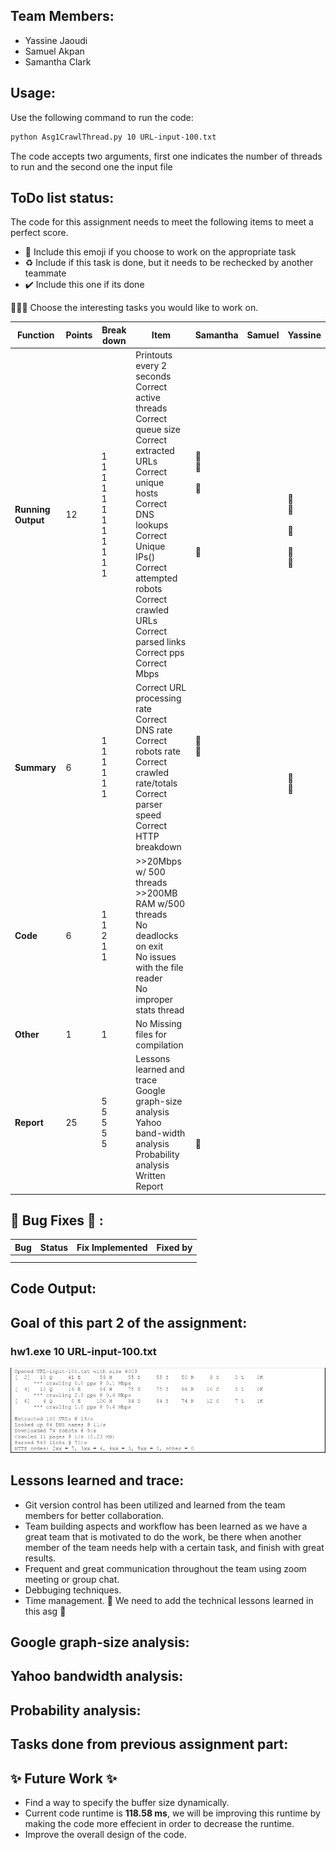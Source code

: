 ## Team Members:
* Yassine Jaoudi
* Samuel Akpan
* Samantha Clark

## Usage:

Use the following command to run the code:

```bash
python Asg1CrawlThread.py 10 URL-input-100.txt
```

The code accepts two arguments, first one indicates the number of threads to run and the second one the input file

## ToDo list status:

The code for this assignment needs to meet the following items to meet a perfect score.

* :construction: Include this emoji if you choose to work on the appropriate task
* :recycle: Include if this task is done, but it needs to be rechecked by another teammate
* :heavy_check_mark: Include this one if its done


:rotating_light::rotating_light::rotating_light: Choose the interesting tasks you would like to work on.

| **Function**  | **Points**  | **Break down**  | **Item**  | **Samantha** | **Samuel** | **Yassine** | 
|---------------|-------------|-----------------|-----------|--------------|------------|-------------|
|  **Running Output**  | 12  | 1<br />1<br />1<br />1<br />1<br />1<br />1<br />1<br />1<br />1<br />1<br />1<br />  | Printouts every 2 seconds<br />Correct active threads<br />Correct queue size<br />Correct extracted URLs<br />Correct unique hosts<br />Correct DNS lookups<br />Correct Unique IPs()<br />Correct attempted robots<br />Correct crawled URLs<br />Correct parsed links<br />Correct pps<br />  Correct Mbps<br />   | :construction:<br />:construction:<br /> <br />:construction: <br /><br /><br /><br /><br /><br />:construction:<br /> <br /><br />| <br /><br /><br /><br /><br /> <br /> <br /><br /> <br /><br />| <br /><br /><br />:construction:<br />:construction:<br /><br />:construction:<br /><br />:construction:<br />:construction:<br /> |
|  **Summary**  | 6  | 1<br />1<br />1<br />1<br />1<br />1<br />  | Correct URL processing rate<br />Correct DNS rate<br />Correct robots rate<br />Correct crawled rate/totals<br />Correct parser speed <br />Correct HTTP breakdown <br />  | :construction: <br />:construction:<br /><br /><br /><br /><br /> | <br /><br /><br /><br /><br />  |  <br /><br /> <br /> :construction:<br />:construction:<br /> |
|**Code**| 6  | 1<br />1<br />2<br />1<br />1<br />  |  >>20Mbps w/ 500 threads <br /> >>200MB RAM w/500 threads<br /> No deadlocks on exit<br />No issues with the file reader <br /> No improper stats thread<br />  | <br /><br /><br /><br /><br />  | <br /><br /><br /><br /><br /> |  <br /><br /><br /><br /><br /> |
|  **Other**  | 1  | 1  | No Missing files for compilation  |  |   |   |
|  **Report**  | 25  | 5<br />5<br />5<br />5<br />5<br />  | Lessons learned and trace<br />Google graph-size analysis<br />Yahoo band-width analysis<br /> Probability analysis<br /> Written Report<br />  |  <br /> <br /><br /><br />:construction:<br /> |


## :bug: Bug Fixes :bug: :

| **Bug** | **Status** | **Fix Implemented** | **Fixed by** |
|---------|------------|---------------------|--------------|
|   |    |   |   |
| |    |    |   |


## Code Output:


## Goal of this part 2 of the assignment:
### hw1.exe 10 URL-input-100.txt
![Goal](part3_goal_output1.png)

## Lessons learned and trace:
* Git version control has been utilized and learned from the team members for better collaboration.
* Team building aspects and workflow has been learned as we have a great team that is motivated to do the work, be there when another member of the team needs help with a certain task, and finish with great results.
* Frequent and great communication throughout the team using zoom meeting or group chat.
* Debbuging techniques.
* Time management.
:rotating_light: We need to add the technical lessons learned in this asg :rotating_light:

## Google graph-size analysis:

## Yahoo bandwidth analysis:

## Probability analysis:

## Tasks done from previous assignment part:



## :sparkles: Future Work :sparkles:

* Find a way to specify the buffer size dynamically.
* Current code runtime is **118.58 ms**, we will be improving this runtime by making the code more effecient in order to decrease the runtime.
* Improve the overall design of the code. 

